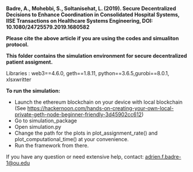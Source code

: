**Badre, A., Mohebbi, S., Soltanisehat, L. (2019). Secure Decentralized Decisions to Enhance Coordination in Consolidated Hospital Systems, IISE Transactions on Healthcare Systems Engineering, DOI: 10.1080/24725579.2019.1680582**

**Please cite the above article if you are using the codes and simualiton protocol.** 

**This folder contains the simulation environment for secure decentralized patient assigment.**

Libraries : web3==4.6.0, geth==1.8.11, python==3.6.5,gurobi==8.0.1, xlsxwritter

**To run the simulation:**
  - Launch the ethereum blockchain on your device with local blockchain (See https://hackernoon.com/hands-on-creating-your-own-local-private-geth-node-beginner-friendly-3d45902cc612) 
  - Go to simulation_package
  - Open simulation.py
  - Change the path for the plots in plot_assignment_rate() and plot_computational_time() at your convenience.
  - Run the framework from there.
 
If you have any question or need extensive help, contact: adrien.f.badre-1@ou.edu
 
